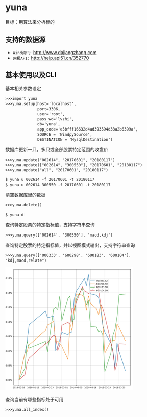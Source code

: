 # yuna
目标：用算法来分析标的

支持的数据源
-----------------

- `Wind资讯:`  http://www.dajiangzhang.com
- `网极API:` http://help.api51.cn/352770


基本使用以及CLI
----------

基本相关参数设定
```buildoutcfg
>>>import yuna
>>>yuna.setup(host='localhost', 
              port=3306, 
              user='root', 
              pass_wd='lvzhi', 
              db='yuna', 
              app_code='e5bfff16632d4ad393594d33a2b6399a', 
              SOURCE = 'WindpySource', 
              DESTINATION = 'MysqlDestination')
```

数据库更新一只，多只或全部股票特定范围的收盘价
```
>>>yuna.update("002614", "20170601", "20180117")
>>>yuna.update(["002614", "300550"], "20170601", "20180117")
>>>yuna.update("all", "20170601", "20180117")
```
```
$ yuna u 002614 -f 20170601 -t 20180117
$ yuna u 002614 300550 -f 20170601 -t 20180117
```

清空数据库里的数据
```
>>>yuna.delete()
```
```
$ yuna d
```

查询特定股票的特定指标值，支持字符串查询
```
>>>yuna.query(['002614', '300550'], 'macd,kdj')
```

查询特定股票的特定指标值，并以视图模式输出，支持字符串查询
```
>>>yuna.query(['000333', '600298', '600183', '600104'], "kdj,macd,relate")
```
<img src="01.png" width="400">

查询当前有哪些指标处于可用
```
>>>yuna.all_index()
```
